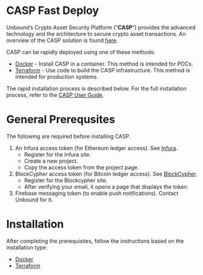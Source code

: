 # CASP Fast Deploy

Unbound’s Crypto Asset Security Platform (“**CASP**”) provides the advanced technology and the architecture to secure crypto asset transactions. An overview of the CASP solution is found [here](https://www.unboundtech.com/docs/CASP/CASP_User_Guide-HTML/Content/Products/CASP/CASP_Offering_Description/Solution.htm).

CASP can be rapidly deployed using one of these methods:
- [Docker](https://www.docker.com/products/docker-desktop) - Install CASP in a container. This method is intended for POCs.
- [Terraform](https://www.terraform.io/) - Use code to build the CASP infrastructure. This method is intended for production systems.

The rapid installation process is described below. For the full installation process, refer to the [CASP User Guide](https://www.unboundtech.com/docs/CASP/CASP_User_Guide-HTML/Content/Products/CASP/CASP_User_Guide/Installation.htm#Installing-CASP).

<a name="General-Prerequsites"></a>
# General Prerequsites
The following are required before installing CASP. 
1. An Infura access token (for Ethereum ledger access). See [Infura](https://infura.io/register).
   - Register for the Infura site.
   - Create a new project.
   - Copy the access token from the project page.
1. BlockCypher access token (for Bitcoin ledger access). See [BlockCypher](https://accounts.blockcypher.com/signup).
   - Register for the Blockcypher site.
   - After verifying your email, it opens a page that displays the token.
1. Firebase messaging token (to enable push notifications). Contact Unbound for it.

# Installation
After completing the prerequisites, follow the instructions based on the installation type:
- [Docker](./docker)
- [Terraform](./terraform)
